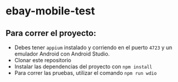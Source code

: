 # ebay-mobile-test

## Para correr el proyecto:

- Debes tener `appium` instalado y corriendo en el puerto `4723` y un emulador Android con Android Studio.
- Clonar este repositorio
- Instalar las dependencias del proyecto con `npm install`
- Para correr las pruebas, utilizar el comando `npm run wdio`
